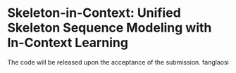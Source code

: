# Skeleton-in-Context: Unified Skeleton Sequence Modeling with In-Context Learning
The code will be released upon the acceptance of the submission.
fanglaosi
